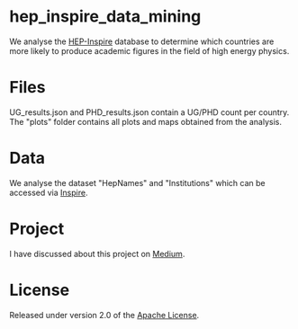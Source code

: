 # hep_inspire_data_mining
We analyse the [HEP-Inspire] database to determine which countries are more likely to produce academic figures in the field of high energy physics.

# Files
UG_results.json and PHD_results.json contain a UG/PHD count per country. The "plots" folder contains all plots and maps obtained from the analysis.

# Data
We analyse the dataset "HepNames" and "Institutions" which can be accessed via [Inspire].

# Project
I have discussed about this project on [Medium].

# License
Released under version 2.0 of the [Apache License].

[HEP-Inspire]: https://inspirehep.net/
[Apache license]: http://www.apache.org/licenses/LICENSE-2.0
[Inspire]: http://inspirehep.net/dumps/inspire-dump.html
[Medium]: https://medium.com/@ugo.bertello
